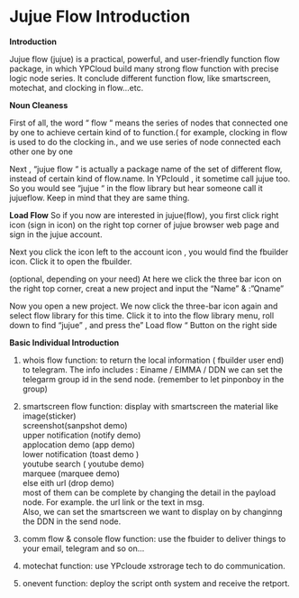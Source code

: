 # Jujue Flow Introduction

**Introduction**
  
Jujue flow (jujue) is a practical, powerful, and user-friendly function flow package, in which YPCloud build many strong flow function with precise logic node series. It conclude different function flow, like smartscreen, motechat, and clocking in flow...etc.
  
**Noun Cleaness**
  
First of all, the word “ flow “ means the series of nodes that connected one by one  to achieve certain kind of to function.( for example, clocking in flow is used to do the clocking in., and we use series of node connected each other one by one
  

Next , “jujue flow “ is actually a package name of the set of different flow, instead of certain kind of flow.name. In YPclould , it sometime call jujue too. So you would see  “jujue “ in the flow library but hear someone call it jujueflow. Keep in mind that  they are same thing.
  
**Load Flow**
So if you now are interested in jujue(flow), you first click right icon (sign in icon) on the right top corner of jujue browser web page and sign in the jujue account.

Next you click the icon left to the account icon , you would find the fbuilder icon. Click it to open the fbuilder.

(optional, depending on your need)
At here we click the three bar icon on the right top corner, creat a new project and input the “Name” & :”Qname”

Now you open a new project. We now click the three-bar icon again and select flow library for this time. Click it to into the flow library menu, roll down to find “jujue” , and press the” Load flow “ Button on the right side

**Basic Individual Introduction**

1.	whois flow
function: to return the local information ( fbuilder user end) to telegram. The info includes : Einame / EIMMA / DDN
we can set the telegarm group id in the send node. (remember to let pinponboy in the group)

2. smartscreen flow
function: display with smartscreen the material like
<br>image(sticker)
<br>screenshot(sanpshot demo)
<br>upper notification (notify demo)
<br>applocation demo (app demo)
<br>lower notification (toast demo )
<br>youtube search  ( youtube demo)
<br>marquee (marquee demo)
<br>else eith url (drop demo)
<br>most of them can be complete by changing the detail in the payload node. For example. the url link or the text  in msg.
<br>Also, we can set the smartscreen we want to display on by changinng the  DDN in the send node. 

3. comm flow & console flow
function: use the fbuider to deliver things to your email, telegram and so on...


4. motechat 
function: use YPcloude xstrorage tech to do communication.

5. onevent 
function: deploy the script onth system and receive the  retport.
